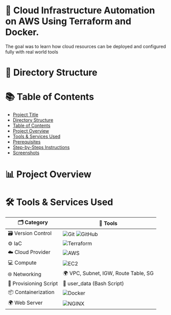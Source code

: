 # 🚀 Cloud Infrastructure Automation on AWS Using Terraform and Docker.
The goal was to learn how cloud resources can be deployed and configured fully  with real world tools

# 📁 Directory Structure


# 📚 Table of Contents 
- [Project Title](#project-title)
- [Directory Structure](#directory-structure)
- [Table of Contents](#table-of-contents)
- [Project Overview](#project-overviw)
- [Tools & Services Used](#tools-&-services-used)
- [Prerequisites](#prerequisites)
- [Step-by-Steps Instructions](#step-by-step-instructions)
- [Screenshots](screenshot)

# 📊 Project Overview 


# 🛠️ Tools & Services Used
| 🗂️ Category            | 🧰 Tools |
|------------------------|---------|
| 🗃️ Version Control      | ![Git](https://img.shields.io/badge/Git-F05032?style=for-the-badge&logo=git&logoColor=white) ![GitHub](https://img.shields.io/badge/GitHub-100000?style=for-the-badge&logo=github&logoColor=white) |
| ⚙️ IaC                 | ![Terraform](https://img.shields.io/badge/Terraform-623CE4?style=for-the-badge&logo=terraform&logoColor=white) |
| ☁️ Cloud Provider      | ![AWS](https://img.shields.io/badge/AWS-232F3E?style=for-the-badge&logo=amazon-aws&logoColor=white) |
| 💻 Compute             | ![EC2](https://img.shields.io/badge/EC2-F58536?style=for-the-badge&logo=amazonec2&logoColor=white) |
| 🌐 Networking          | 🌍 VPC, Subnet, IGW, Route Table, SG |
| 📜 Provisioning Script | 📝 user_data (Bash Script) |
| 📦 Containerization    | ![Docker](https://img.shields.io/badge/Docker-2496ED?style=for-the-badge&logo=docker&logoColor=white) |
| 🌍 Web Server          | ![NGINX](https://img.shields.io/badge/Nginx-009639?style=for-the-badge&logo=nginx&logoColor=white) |
